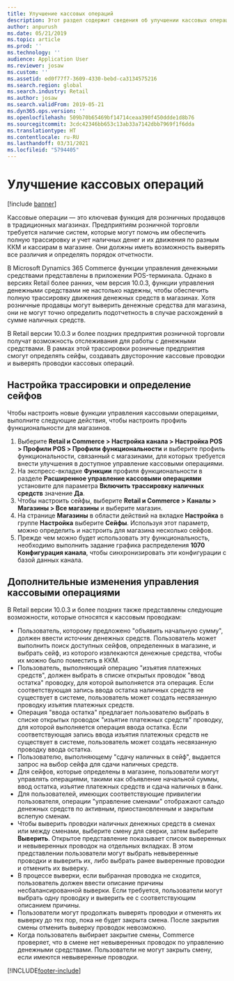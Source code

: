 ```yaml
---
title: Улучшение кассовых операций
description: Этот раздел содержит сведения об улучшении кассовых операций в POS для Dynamics 365 Commerce.
author: anpurush
ms.date: 05/21/2019
ms.topic: article
ms.prod: ''
ms.technology: ''
audience: Application User
ms.reviewer: josaw
ms.custom: ''
ms.assetid: ed0f77f7-3609-4330-bebd-ca3134575216
ms.search.region: global
ms.search.industry: Retail
ms.author: josaw
ms.search.validFrom: 2019-05-21
ms.dyn365.ops.version: ''
ms.openlocfilehash: 509b70b65469bf14714ceaa390f450ddde1d8b76
ms.sourcegitcommit: 3cdc42346bb653c13ab33a7142dbb7969f1f6dda
ms.translationtype: HT
ms.contentlocale: ru-RU
ms.lasthandoff: 03/31/2021
ms.locfileid: "5794405"
---
```

# <a name="cash-management-improvements"></a>Улучшение кассовых операций

[!include [banner](includes/banner.md)]


Кассовые операции — это ключевая функция для розничных продавцов в традиционных магазинах. Предприятиям розничной торговли требуется наличие систем, которые могут помочь им обеспечить полную трассировку и учет наличных денег и их движения по разным ККМ и кассирам в магазине. Они должны иметь возможность выверять все различия и определять порядок отчетности.


В Microsoft Dynamics 365 Commerce функции управления денежными средствами представлены в приложении POS-терминала. Однако в версиях Retail более ранних, чем версия 10.0.3, функции управления денежными средствами не настолько надежны, чтобы обеспечить полную трассировку движения денежных средств в магазинах. Хотя розничные продавцы могут выверить денежные средства для магазина, они не могут точно определить подотчетность в случае расхождений в сумме наличных средств.


В Retail версии 10.0.3 и более поздних предприятия розничной торговли получат возможность отслеживания для работы с денежными средствами. В рамках этой трассировки розничные предприятия смогут определять сейфы, создавать двусторонние кассовые проводки и выверять проводки кассовых операций.

## <a name="set-up-traceability-and-define-safes"></a>Настройка трассировки и определение сейфов

Чтобы настроить новые функции управления кассовыми операциями, выполните следующие действия, чтобы настроить профиль функциональности для магазинов.

1. Выберите **Retail и Commerce \> Настройка канала \> Настройка POS \> Профили POS \> Профили функциональности** и выберите профиль функциональности, связанный с магазинами, для которых требуется внести улучшения в доступное управление кассовыми операциями.
2. На экспресс-вкладке **Функции** профиля функциональности в разделе **Расширенное управление кассовыми операциями** установите для параметра **Включить трассировку наличных средств** значение **Да**.
3. Чтобы настроить сейфы, выберите **Retail и Commerce \> Каналы \> Магазины \> Все магазины** и выберите магазин.
4. На странице **Магазины** в области действий на вкладке **Настройка** в группе **Настройка** выберите **Сейфы**. Используя этот параметр, можно определить и настроить для магазина несколько сейфов.
4. Прежде чем можно будет использовать эту функциональность, необходимо выполнить задание графика распределения **1070 Конфигурация канала**, чтобы синхронизировать эти конфигурации с базой данных канала.

## <a name="additional-cash-management-changes"></a>Дополнительные изменения управления кассовыми операциями

В Retail версии 10.0.3 и более поздних также представлены следующие возможности, которые относятся к кассовым проводкам:

- Пользователь, которому предложено "объявить начальную сумму", должен ввести источник денежных средств. Пользователь может выполнить поиск доступных сейфов, определенных в магазине, и выбрать сейф, из которого извлекаются денежные средства, чтобы их можно было поместить в ККМ.
- Пользователь, выполняющий операцию "изъятия платежных средств", должен выбрать в списке открытых проводок "ввод остатка" проводку, для которой выполняется эта операция. Если соответствующая запись ввода остатка наличных средств не существует в системе, пользователь может создать несвязанную проводку изъятия платежных средств.
- Операция "ввода остатка" предлагает пользователю выбрать в списке открытых проводок "изъятие платежных средств" проводку, для которой выполняется операция ввода остатка. Если соответствующая запись ввода изъятия платежных средств не существует в системе, пользователь может создать несвязанную проводку ввода остатка.
- Пользователю, выполняющему "сдачу наличных в сейф", выдается запрос на выбор сейфа для сдачи наличных средств.
- Для сейфов, которые определены в магазине, пользователи могут управлять операциями, такими как объявление начальной суммы, ввод остатка, изъятие платежных средств и сдача наличных в банк.
- Для пользователей, имеющих соответствующие привилегии пользователя, операции "управление сменами" отображают сальдо денежных средств по активным, приостановленным и закрытым вслепую сменам.
- Чтобы выверить проводки наличных денежных средств в сменах или между сменами, выберите смену для сверки, затем выберите **Выверить**. Открытое представление показывает список выверенных и невыверенных проводок на отдельных вкладках. В этом представлении пользователи могут выбрать невыверенные проводки и выверить их, либо выбрать ранее выверенные проводки и отменить их выверку.
- В процессе выверки, если выбранная проводка не сходится, пользователь должен ввести описание причины несбалансированной выверки. Если требуется, пользователи могут выбрать одну проводку и выверить ее с соответствующим описанием причины.
- Пользователи могут продолжать выверять проводки и отменять их выверку до тех пор, пока не будет закрыта смена. После закрытия смены отменить выверку проводок невозможно.
- Когда пользователь выбирает закрытие смены, Commerce проверяет, что в смене нет невыверенных проводок по управлению денежными средствами. Пользователи не могут закрыть смену, если имеются невыверенные проводки.


[!INCLUDE[footer-include](../includes/footer-banner.md)]